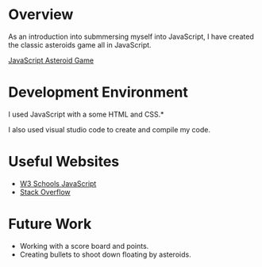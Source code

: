 # Overview
As an introduction into submmersing myself into JavaScript, I have created the classic asteroids game all in JavaScript.


[JavaScript Asteroid Game](https://youtube)

# Development Environment

I used JavaScript with a some HTML and CSS.*

I also used visual studio code to create and compile my code.

# Useful Websites

* [W3 Schools JavaScript](https://www.w3schools.com/js/)
* [Stack Overflow](https://stackoverflow.com/)

# Future Work

* Working with a score board and points.
* Creating bullets to shoot down floating by asteroids.

